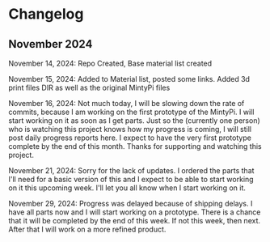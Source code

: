# Changelog

## November 2024
November 14, 2024: Repo Created, Base material list created

November 15, 2024: Added to Material list, posted some links. Added 3d print files DIR as well as the original MintyPi files

November 16, 2024: Not much today, I will be slowing down the rate of commits, because I am working on the first prototype of the MintyPi. I will start working on it as soon as I get parts. Just so the (currently one person) who is watching this project knows how my progress is coming, I will still post daily progress reports here. I expect to have the very first prototype complete by the end of this month. Thanks for supporting and watching this project.

November 21, 2024: Sorry for the lack of updates. I ordered the parts that I'll need for a basic version of this and I expect to be able to start working on it this upcoming week. I'll let you all know when I start working on it.

November 29, 2024: Progress was delayed because of shipping delays. I have all parts now and I will start working on a prototype. There is a chance that it will be completed by the end of this week. If not this week, then next. After that I will work on a more refined product.
